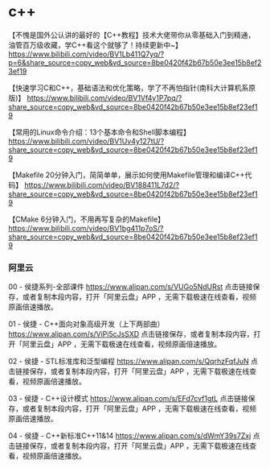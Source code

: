 # c++

【不愧是国外公认讲的最好的【C++教程】技术大佬带你从零基础入门到精通，油管百万级收藏，学C++看这个就够了！持续更新中~】 https://www.bilibili.com/video/BV1Lb411Q7yq/?p=6&share_source=copy_web&vd_source=8be0420f42b67b50e3ee15b8ef23ef19



【快速学习C和C++，基础语法和优化策略，学了不再怕指针(南科大计算机系原版)】 https://www.bilibili.com/video/BV1Vf4y1P7pq/?share_source=copy_web&vd_source=8be0420f42b67b50e3ee15b8ef23ef19



【常用的Linux命令介绍：13个基本命令和Shell脚本编程】 https://www.bilibili.com/video/BV1Uv4y127tU/?share_source=copy_web&vd_source=8be0420f42b67b50e3ee15b8ef23ef19



【Makefile 20分钟入门，简简单单，展示如何使用Makefile管理和编译C++代码】 https://www.bilibili.com/video/BV188411L7d2/?share_source=copy_web&vd_source=8be0420f42b67b50e3ee15b8ef23ef19



【CMake 6分钟入门，不用再写复杂的Makefile】 https://www.bilibili.com/video/BV1bg411p7oS/?share_source=copy_web&vd_source=8be0420f42b67b50e3ee15b8ef23ef19



### 阿里云

00 - 侯捷系列-全部课件 https://www.alipan.com/s/VUGo5NdURst 点击链接保存，或者复制本段内容，打开「阿里云盘」APP ，无需下载极速在线查看，视频原画倍速播放。

01 - 侯捷 - C++面向对象高级开发（上下两部曲） https://www.alipan.com/s/ViPi5cJsSXD 点击链接保存，或者复制本段内容，打开「阿里云盘」APP ，无需下载极速在线查看，视频原画倍速播放。

02 - 侯捷 - STL标准库和泛型编程 https://www.alipan.com/s/QqrhzFqfJuN 点击链接保存，或者复制本段内容，打开「阿里云盘」APP ，无需下载极速在线查看，视频原画倍速播放。

03 - 侯捷 -  C++设计模式 https://www.alipan.com/s/EFd7cvf1gtL 点击链接保存，或者复制本段内容，打开「阿里云盘」APP ，无需下载极速在线查看，视频原画倍速播放。

04 - 侯捷 - C++新标准C++11&14 https://www.alipan.com/s/dWmY39s7Zxj 点击链接保存，或者复制本段内容，打开「阿里云盘」APP ，无需下载极速在线查看，视频原画倍速播放。
